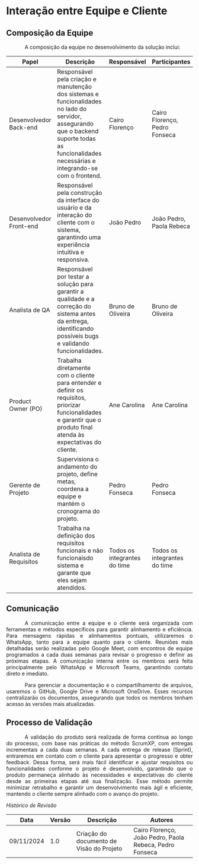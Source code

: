 # Interação entre Equipe e Cliente

## Composição da Equipe

<p style="text-indent: 50px;text-align: justify;">A composição da equipe no desenvolvimento da solução inclui:</p>

| Papel | Descrição | Responsável | Participantes |
| ---------- | ----------- | -------------- | -------------- |
| Desenvolvedor Back-end | Responsável pela criação e manutenção dos sistemas e funcionalidades no lado do servidor, assegurando que o backend suporte todas as funcionalidades necessárias e integrando-se com o frontend. | Cairo Florenço | Cairo Florenço, Pedro Fonseca |
| Desenvolvedor Front-end | Responsável pela construção da interface do usuário e da interação do cliente com o sistema, garantindo uma experiência intuitiva e responsiva. | João Pedro | João Pedro, Paola Rebeca |
| Analista de QA | Responsável por testar a solução para garantir a qualidade e a correção do sistema antes da entrega, identificando possíveis bugs e validando funcionalidades. | Bruno de Oliveira | Bruno de Oliveira |
| Product Owner (PO) | Trabalha diretamente com o cliente para entender e definir os requisitos, priorizar funcionalidades e garantir que o produto final atenda às expectativas do cliente. | Ane Carolina | Ane Carolina |
| Gerente de Projeto | Supervisiona o andamento do projeto, define metas, coordena a equipe e mantém o cronograma do projeto. | Pedro Fonseca | Pedro Fonseca |
| Analista de Requisitos | Trabalha na definição dos requisitos funcionais e não funcionaisdo sistema e garante que eles sejam atendidos. | Todos os integrantes do time | Todos os integrantes do time |

## Comunicação

<p style="text-indent: 50px;text-align: justify;">A comunicação entre a equipe e o cliente será organizada com ferramentas e métodos específicos para garantir alinhamento e eficiência. Para mensagens rápidas e alinhamentos pontuais, utilizaremos o WhatsApp, tanto para a equipe quanto para o cliente. Reuniões mais detalhadas serão realizadas pelo Google Meet, com encontros de equipe programados a cada duas semanas para revisar o progresso e definir as próximas etapas. A comunicação interna entre os membros será feita principalmente pelo WhatsApp e Microsoft Teams, garantindo contato direto e imediato.</p>

<p style="text-indent: 50px;text-align: justify;">Para gerenciar a documentação e o compartilhamento de arquivos, usaremos o GitHub, Google Drive e Microsoft OneDrive. Esses recursos centralizarão os documentos, assegurando que todos os membros tenham acesso às versões mais atualizadas.</p>

## Processo de Validação

<p style="text-indent: 50px;text-align: justify;">A validação do produto será realizada de forma contínua ao longo do processo, com base nas práticas do método ScrumXP, com entregas incrementais a cada duas semanas. A cada entrega de release (Sprint), entraremos em contato com o cliente para apresentar o progresso e obter feedback. Dessa forma, será mais fácil identificar e ajustar requisitos ou funcionalidades conforme o projeto é desenvolvido, garantindo que o produto permaneça alinhado às necessidades e expectativas do cliente desde as primeiras etapas até sua finalização. Esse método permite minimizar retrabalho e garantir um desenvolvimento mais ágil e eficiente, mantendo o cliente sempre alinhado com o avanço do projeto.</p>

*Histórico de Revisão*

| Data | Versão | Descrição | Autores |
| ---------- | ----------- | -------------- | -------------- |
| 09/11/2024 | 1.0 | Criação do documento de Visão do Projeto | Cairo Florenço, João Pedro, Paola Rebeca, Pedro Fonseca |